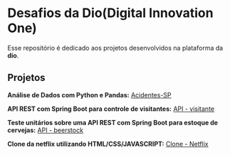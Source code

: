 # Desafios da Dio(Digital Innovation One)
Esse repositório é dedicado aos projetos desenvolvidos na plataforma da **dio**.

## Projetos

**Análise de Dados com Python e Pandas:** [Acidentes-SP](https://github.com/D-Morais/dio-desafios-github/blob/main/An%C3%A1lise%20de%20dados/Acidentes_SP.ipynb)

**API REST com Spring Boot para controle de visitantes:** [API - visitante](https://github.com/D-Morais/dio-desafios-github/tree/main/API%20-%20visitante)

**Teste unitários sobre uma API REST com Spring Boot para estoque de cervejas:** [API - beerstock](https://github.com/D-Morais/dio-desafios-github/tree/main/API%20-%20beerstock)

**Clone da netflix utilizando HTML/CSS/JAVASCRIPT:** [Clone - Netflix](https://github.com/D-Morais/dio-desafios-github/tree/main/Clone-Netflix)
